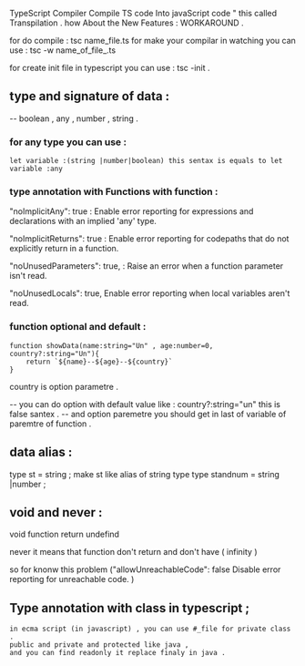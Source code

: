 
TypeScript Compiler Compile TS code Into javaScript code " this called Transpilation .
how About the New Features : WORKAROUND . 

for do compile : tsc name_file.ts
for make your compilar in watching you can use : tsc -w name_of_file_.ts

for create init file in typescript you can use : tsc -init . 

## type and signature of data  : 
-- boolean , any , number , string . 
### for any type you can use : 
    let variable :(string |number|boolean) this sentax is equals to let variable :any 

### type annotation with Functions with function : 

"noImplicitAny": true : Enable error reporting for expressions and declarations with an implied 'any' type. 

"noImplicitReturns": true : Enable error reporting for codepaths that do not explicitly return in a function.

"noUnusedParameters": true, : Raise an error when a function parameter isn't read.

"noUnusedLocals": true,  Enable error reporting when local variables aren't read. 


### function optional and default : 

    function showData(name:string="Un" , age:number=0, country?:string="Un"){
        return `${name}--${age}--${country}`
    }


country is option parametre . 

-- you can do option with default value like : country?:string="un"  this is false santex . 
-- and option paremetre you should get in last of variable of paremtre of function .

## data alias : 
type st = string ; make st like alias of string type 
type standnum = string |number ; 

## void and never  : 

void function return undefind

never it means that function don't return and don't have ( infinity ) 

so for knonw this problem ("allowUnreachableCode": false Disable error reporting for unreachable code. )

##  Type annotation with class in typescript ; 
    in ecma script (in javascript) , you can use #_file for private class . 
    public and private and protected like java , 
    and you can find readonly it replace finaly in java .   




